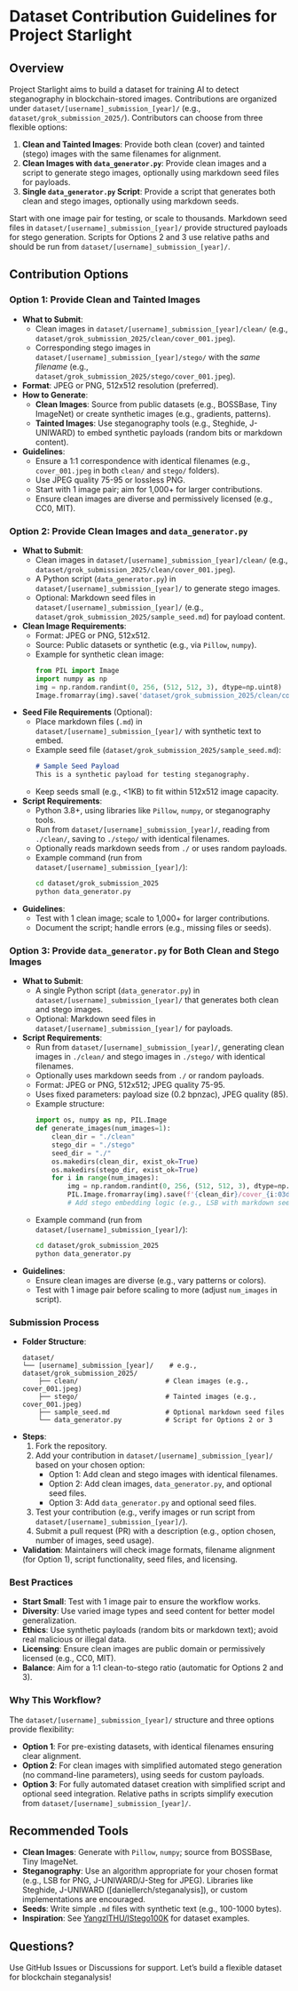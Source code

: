 # Dataset Contribution Guidelines for Project Starlight

## Overview

Project Starlight aims to build a dataset for training AI to detect steganography in blockchain-stored images. Contributions are organized under `dataset/[username]_submission_[year]/` (e.g., `dataset/grok_submission_2025/`). Contributors can choose from three flexible options:
1. **Clean and Tainted Images**: Provide both clean (cover) and tainted (stego) images with the same filenames for alignment.
2. **Clean Images with `data_generator.py`**: Provide clean images and a script to generate stego images, optionally using markdown seed files for payloads.
3. **Single `data_generator.py` Script**: Provide a script that generates both clean and stego images, optionally using markdown seeds.

Start with one image pair for testing, or scale to thousands. Markdown seed files in `dataset/[username]_submission_[year]/` provide structured payloads for stego generation. Scripts for Options 2 and 3 use relative paths and should be run from `dataset/[username]_submission_[year]/`.

## Contribution Options

### Option 1: Provide Clean and Tainted Images
- **What to Submit**:
  - Clean images in `dataset/[username]_submission_[year]/clean/` (e.g., `dataset/grok_submission_2025/clean/cover_001.jpeg`).
  - Corresponding stego images in `dataset/[username]_submission_[year]/stego/` with the *same filename* (e.g., `dataset/grok_submission_2025/stego/cover_001.jpeg`).
- **Format**: JPEG or PNG, 512x512 resolution (preferred).
- **How to Generate**:
  - **Clean Images**: Source from public datasets (e.g., BOSSBase, Tiny ImageNet) or create synthetic images (e.g., gradients, patterns).
  - **Tainted Images**: Use steganography tools (e.g., Steghide, J-UNIWARD) to embed synthetic payloads (random bits or markdown content).
- **Guidelines**:
  - Ensure a 1:1 correspondence with identical filenames (e.g., `cover_001.jpeg` in both `clean/` and `stego/` folders).
  - Use JPEG quality 75-95 or lossless PNG.
  - Start with 1 image pair; aim for 1,000+ for larger contributions.
  - Ensure clean images are diverse and permissively licensed (e.g., CC0, MIT).

### Option 2: Provide Clean Images and `data_generator.py`
- **What to Submit**:
  - Clean images in `dataset/[username]_submission_[year]/clean/` (e.g., `dataset/grok_submission_2025/clean/cover_001.jpeg`).
  - A Python script (`data_generator.py`) in `dataset/[username]_submission_[year]/` to generate stego images.
  - Optional: Markdown seed files in `dataset/[username]_submission_[year]/` (e.g., `dataset/grok_submission_2025/sample_seed.md`) for payload content.
- **Clean Image Requirements**:
  - Format: JPEG or PNG, 512x512.
  - Source: Public datasets or synthetic (e.g., via `Pillow`, `numpy`).
  - Example for synthetic clean image:
    ```python
    from PIL import Image
    import numpy as np
    img = np.random.randint(0, 256, (512, 512, 3), dtype=np.uint8)
    Image.fromarray(img).save('dataset/grok_submission_2025/clean/cover_001.jpeg', 'JPEG', quality=85)
    ```
- **Seed File Requirements** (Optional):
  - Place markdown files (`.md`) in `dataset/[username]_submission_[year]/` with synthetic text to embed.
  - Example seed file (`dataset/grok_submission_2025/sample_seed.md`):
    ```markdown
    # Sample Seed Payload
    This is a synthetic payload for testing steganography.
    ```
  - Keep seeds small (e.g., <1KB) to fit within 512x512 image capacity.
- **Script Requirements**:
  - Python 3.8+, using libraries like `Pillow`, `numpy`, or steganography tools.
  - Run from `dataset/[username]_submission_[year]/`, reading from `./clean/`, saving to `./stego/` with identical filenames.
  - Optionally reads markdown seeds from `./` or uses random payloads.
  - Example command (run from `dataset/[username]_submission_[year]/`):
    ```bash
    cd dataset/grok_submission_2025
    python data_generator.py
    ```
- **Guidelines**:
  - Test with 1 clean image; scale to 1,000+ for larger contributions.
  - Document the script; handle errors (e.g., missing files or seeds).

### Option 3: Provide `data_generator.py` for Both Clean and Stego Images
- **What to Submit**:
  - A single Python script (`data_generator.py`) in `dataset/[username]_submission_[year]/` that generates both clean and stego images.
  - Optional: Markdown seed files in `dataset/[username]_submission_[year]/` for payloads.
- **Script Requirements**:
  - Run from `dataset/[username]_submission_[year]/`, generating clean images in `./clean/` and stego images in `./stego/` with identical filenames.
  - Optionally uses markdown seeds from `./` or random payloads.
  - Format: JPEG or PNG, 512x512; JPEG quality 75-95.
  - Uses fixed parameters: payload size (0.2 bpnzac), JPEG quality (85).
  - Example structure:
    ```python
    import os, numpy as np, PIL.Image
    def generate_images(num_images=1):
        clean_dir = "./clean"
        stego_dir = "./stego"
        seed_dir = "./"
        os.makedirs(clean_dir, exist_ok=True)
        os.makedirs(stego_dir, exist_ok=True)
        for i in range(num_images):
            img = np.random.randint(0, 256, (512, 512, 3), dtype=np.uint8)
            PIL.Image.fromarray(img).save(f'{clean_dir}/cover_{i:03d}.jpeg', 'JPEG', quality=85)
            # Add stego embedding logic (e.g., LSB with markdown seed)
    ```
  - Example command (run from `dataset/[username]_submission_[year]/`):
    ```bash
    cd dataset/grok_submission_2025
    python data_generator.py
    ```
- **Guidelines**:
  - Ensure clean images are diverse (e.g., vary patterns or colors).
  - Test with 1 image pair before scaling to more (adjust `num_images` in script).

### Submission Process
- **Folder Structure**:
  ```
  dataset/
  └── [username]_submission_[year]/    # e.g., dataset/grok_submission_2025/
      ├── clean/                      # Clean images (e.g., cover_001.jpeg)
      ├── stego/                      # Tainted images (e.g., cover_001.jpeg)
      ├── sample_seed.md              # Optional markdown seed files
      └── data_generator.py           # Script for Options 2 or 3
  ```
- **Steps**:
  1. Fork the repository.
  2. Add your contribution in `dataset/[username]_submission_[year]/` based on your chosen option:
     - Option 1: Add clean and stego images with identical filenames.
     - Option 2: Add clean images, `data_generator.py`, and optional seed files.
     - Option 3: Add `data_generator.py` and optional seed files.
  3. Test your contribution (e.g., verify images or run script from `dataset/[username]_submission_[year]/`).
  4. Submit a pull request (PR) with a description (e.g., option chosen, number of images, seed usage).
- **Validation**: Maintainers will check image formats, filename alignment (for Option 1), script functionality, seed files, and licensing.

### Best Practices
- **Start Small**: Test with 1 image pair to ensure the workflow works.
- **Diversity**: Use varied image types and seed content for better model generalization.
- **Ethics**: Use synthetic payloads (random bits or markdown text); avoid real malicious or illegal data.
- **Licensing**: Ensure clean images are public domain or permissively licensed (e.g., CC0, MIT).
- **Balance**: Aim for a 1:1 clean-to-stego ratio (automatic for Options 2 and 3).

### Why This Workflow?
The `dataset/[username]_submission_[year]/` structure and three options provide flexibility:
- **Option 1**: For pre-existing datasets, with identical filenames ensuring clear alignment.
- **Option 2**: For clean images with simplified automated stego generation (no command-line parameters), using seeds for custom payloads.
- **Option 3**: For fully automated dataset creation with simplified script and optional seed integration.
Relative paths in scripts simplify execution from `dataset/[username]_submission_[year]/`.

## Recommended Tools
- **Clean Images**: Generate with `Pillow`, `numpy`; source from BOSSBase, Tiny ImageNet.
- **Steganography**: Use an algorithm appropriate for your chosen format (e.g., LSB for PNG, J-UNIWARD/J-Steg for JPEG). Libraries like Steghide, J-UNIWARD ([daniellerch/steganalysis]), or custom implementations are encouraged.
- **Seeds**: Write simple `.md` files with synthetic text (e.g., 100-1000 bytes).
- **Inspiration**: See [YangzlTHU/IStego100K](https://github.com/YangzlTHU/IStego100K) for dataset examples.

## Questions?
Use GitHub Issues or Discussions for support. Let’s build a flexible dataset for blockchain steganalysis!
